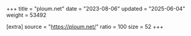 +++
title = "ploum.net"
date = "2023-08-06"
updated = "2025-06-04"
weight = 53492

[extra]
source = "https://ploum.net/"
ratio = 100
size = 52
+++
